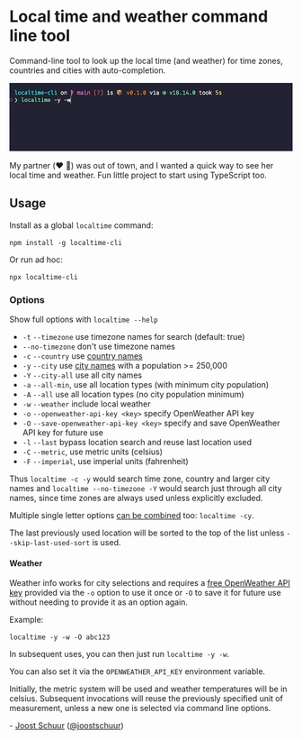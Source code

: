 # Local time and weather command line tool

Command-line tool to look up the local time (and weather) for time zones, countries and cities with auto-completion.

<p align="center">
  <img src="https://github.com/jschuur/localtime-cli/blob/main/localtime.gif?raw=true" alt="Animated GIF of localtime shell CLI, showing the city of London being typed in and picked from a list, then local time and weather results appear.">
</p>

My partner (:heart: :frog:) was out of town, and I wanted a quick way to see her local time and weather. Fun little project to start using TypeScript too.

## Usage

Install as a global `localtime` command:

```
npm install -g localtime-cli
```

Or run ad hoc:

```
npx localtime-cli
```

### Options

Show full options with `localtime --help`

- `-t` `--timezone` use timezone names for search (default: true)
- `--no-timezone` don't use timezone names
- `-c` `--country` use [country names](https://github.com/manuelmhtr/countries-and-timezones)
- `-y` `--city` use [city names](https://github.com/kevinroberts/city-timezones) with a population >= 250,000
- `-Y` `--city-all` use all city names
- `-a` `--all-min`, use all location types (with minimum city population)
- `-A` `--all` use all location types (no city population minimum)
- `-w` `--weather` include local weather
- `-o` `--openweather-api-key <key>` specify OpenWeather API key
- `-O` `--save-openweather-api-key <key>` specify and save OpenWeather API key for future use
- `-l` `--last` bypass location search and reuse last location used
- `-C` `--metric`, use metric units (celsius)
- `-F` `--imperial`, use imperial units (fahrenheit)

Thus `localtime -c -y` would search time zone, country and larger city names and `localtime --no-timezone -Y` would search just through all city names, since time zones are always used unless explicitly excluded.

Multiple single letter options [can be combined](https://www.npmjs.com/package/commander#common-option-types-boolean-and-value) too: `localtime -cy`.

The last previously used location will be sorted to the top of the list unless `--skip-last-used-sort` is used.

#### Weather

Weather info works for city selections and requires a [free OpenWeather API key](https://openweathermap.org/api) provided via the `-o` option to use it once or `-O` to save it for future use without needing to provide it as an option again.

Example:

```
localtime -y -w -O abc123
```

In subsequent uses, you can then just run `localtime -y -w`.

You can also set it via the `OPENWEATHER_API_KEY` environment variable.

Initially, the metric system will be used and weather temperatures will be in celsius. Subsequent invocations will reuse the previously specified unit of measurement, unless a new one is selected via command line options.

\- [Joost Schuur](https://joostschuur.com) ([@joostschuur](https://twitter.com/joostschuur))
